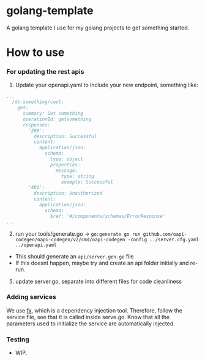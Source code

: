 # golang-template
A golang template I use for my golang projects to get something started.

# How to use
### For updating the rest apis
1. Update your openapi.yaml to include your new endpoint, something like:
```yaml
...
  /do-something/cool:
    get:
      summary: Get something
      operationId: getsomething
      responses:
        '200':
          description: Successful
          content:
            application/json:
              schema:
                type: object
                properties:
                  message:
                    type: string
                    example: Successful
        '401':
          description: Unauthorized
          content:
            application/json:
              schema:
                $ref: '#/components/schemas/ErrorResponse'
...
```
2. run your tools/generate.go -> `go:generate go run github.com/oapi-codegen/oapi-codegen/v2/cmd/oapi-codegen -config ../server.cfg.yaml ../openapi.yaml`
- This should generate an `api/server.gen.go` file
- If this doesnt happen, maybe try and create an api folder initially and re-run.
5. update server.go, separate into different files for code cleanliness
### Adding services
We use [fx](https://github.com/uber-go/fx), which is a dependency injection tool. Therefore, follow the service file, see that it is called inside serve.go. Know that all the parameters used to initialize the service are automatically injected.
### Testing
- WIP.
